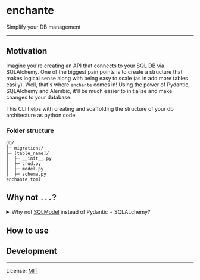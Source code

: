# enchante
Simplify your DB management

---
## Motivation

Imagine you're creating an API that connects to your SQL DB via SQLAlchemy. One of the biggest pain points is to create a structure that makes logical sense along with being easy to scale (as in add more tables easily).
Well, that's where `enchante` comes in! Using the power of Pydantic, SQLAlchemy and Alembic, it'll be much easier to initialise and make changes to your database.

This CLI helps with creating and scaffolding the structure of your db architecture as python code.

### Folder structure
```
db/
├─ migrations/
├─ [table_name]/
│  ├─ __init__.py
│  ├─ crud.py
│  ├─ model.py
│  ├─ schema.py
enchante.toml
```
## Why not `...`?
<details>
<summary>
    Why not <a href="https://sqlmodel.tiangolo.com/">SQLModel</a> instead of Pydantic + SQLALchemy?
</summary>
SQLModel does seem perfect for keeping a single source of truth and keeping code DRY, however it still relies on SA 1.4 with `sqlalchemy2-stubs`, so until that's done, I'll be working with this combo.

</details>

## How to use

## Development

---

License: [MIT](https://github.com/StevenJPx2/enchante/blob/main/LICENSE)
